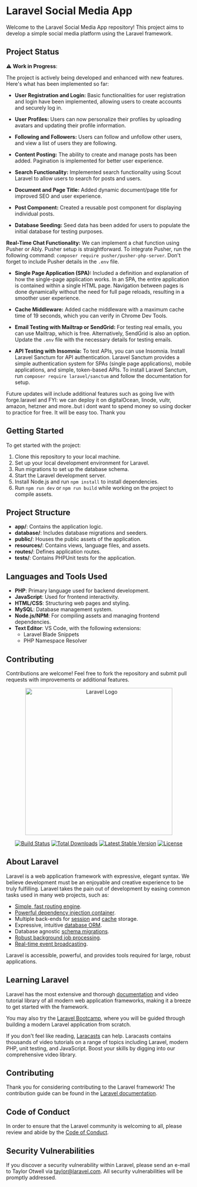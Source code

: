 # Laravel Social Media App

Welcome to the Laravel Social Media App repository! This project aims to develop a simple social media platform using the Laravel framework.

## Project Status

⚠️ **Work in Progress**:

The project is actively being developed and enhanced with new features. Here's what has been implemented so far:

-   **User Registration and Login:** Basic functionalities for user registration and login have been implemented, allowing users to create accounts and securely log in.

-   **User Profiles:** Users can now personalize their profiles by uploading avatars and updating their profile information.

-   **Following and Followers:** Users can follow and unfollow other users, and view a list of users they are following.

-   **Content Posting:** The ability to create and manage posts has been added. Pagination is implemented for better user experience.

-   **Search Functionality:** Implemented search functionality using Scout Laravel to allow users to search for posts and users.

-   **Document and Page Title:** Added dynamic document/page title for improved SEO and user experience.

-   **Post Component:** Created a reusable post component for displaying individual posts.

-   **Database Seeding:** Seed data has been added for users to populate the initial database for testing purposes.

**Real-Time Chat Functionality:** We can implement a chat function using Pusher or Ably. Pusher setup is straightforward. To integrate Pusher, run the following command: `composer require pusher/pusher-php-server`. Don't forget to include Pusher details in the `.env` file.

-   **Single Page Application (SPA):** Included a definition and explanation of how the single-page application works. In an SPA, the entire application is contained within a single HTML page. Navigation between pages is done dynamically without the need for full page reloads, resulting in a smoother user experience.

-   **Cache Middleware:** Added cache middleware with a maximum cache time of 19 seconds, which you can verify in Chrome Dev Tools.

-   **Email Testing with Mailtrap or SendGrid:** For testing real emails, you can use Mailtrap, which is free. Alternatively, SendGrid is also an option. Update the `.env` file with the necessary details for testing emails.

-   **API Testing with Insomnia:** To test APIs, you can use Insomnia. Install Laravel Sanctum for API authentication. Laravel Sanctum provides a simple authentication system for SPAs (single page applications), mobile applications, and simple, token-based APIs. To install Laravel Sanctum, run `composer require laravel/sanctum` and follow the documentation for setup.

Future updates will include additional features such as going live with forge.laravel and FYI: we can deploy it on digitalOcean, linode, vultr, amazon, hetzner and more..but i dont want to spend money so using docker to practice for free. It will be easy too. 
Thank you

## Getting Started

To get started with the project:

1. Clone this repository to your local machine.
2. Set up your local development environment for Laravel.
3. Run migrations to set up the database schema.
4. Start the Laravel development server.
5. Install Node.js and run `npm install` to install dependencies.
6. Run `npm run dev` or `npm run build` while working on the project to compile assets.

## Project Structure

-   **app/**: Contains the application logic.
-   **database/**: Includes database migrations and seeders.
-   **public/**: Houses the public assets of the application.
-   **resources/**: Contains views, language files, and assets.
-   **routes/**: Defines application routes.
-   **tests/**: Contains PHPUnit tests for the application.

## Languages and Tools Used

-   **PHP**: Primary language used for backend development.
-   **JavaScript**: Used for frontend interactivity.
-   **HTML/CSS**: Structuring web pages and styling.
-   **MySQL**: Database management system.
-   **Node.js/NPM**: For compiling assets and managing frontend dependencies.
-   **Text Editor**: VS Code, with the following extensions:
    -   Laravel Blade Snippets
    -   PHP Namespace Resolver

## Contributing

Contributions are welcome! Feel free to fork the repository and submit pull requests with improvements or additional features.

<p align="center"><a href="https://laravel.com" target="_blank"><img src="https://raw.githubusercontent.com/laravel/art/master/logo-lockup/5%20SVG/2%20CMYK/1%20Full%20Color/laravel-logolockup-cmyk-red.svg" width="400" alt="Laravel Logo"></a></p>

<p align="center">
<a href="https://github.com/laravel/framework/actions"><img src="https://github.com/laravel/framework/workflows/tests/badge.svg" alt="Build Status"></a>
<a href="https://packagist.org/packages/laravel/framework"><img src="https://img.shields.io/packagist/dt/laravel/framework" alt="Total Downloads"></a>
<a href="https://packagist.org/packages/laravel/framework"><img src="https://img.shields.io/packagist/v/laravel/framework" alt="Latest Stable Version"></a>
<a href="https://packagist.org/packages/laravel/framework"><img src="https://img.shields.io/packagist/l/laravel/framework" alt="License"></a>
</p>

## About Laravel

Laravel is a web application framework with expressive, elegant syntax. We believe development must be an enjoyable and creative experience to be truly fulfilling. Laravel takes the pain out of development by easing common tasks used in many web projects, such as:

-   [Simple, fast routing engine](https://laravel.com/docs/routing).
-   [Powerful dependency injection container](https://laravel.com/docs/container).
-   Multiple back-ends for [session](https://laravel.com/docs/session) and [cache](https://laravel.com/docs/cache) storage.
-   Expressive, intuitive [database ORM](https://laravel.com/docs/eloquent).
-   Database agnostic [schema migrations](https://laravel.com/docs/migrations).
-   [Robust background job processing](https://laravel.com/docs/queues).
-   [Real-time event broadcasting](https://laravel.com/docs/broadcasting).

Laravel is accessible, powerful, and provides tools required for large, robust applications.

## Learning Laravel

Laravel has the most extensive and thorough [documentation](https://laravel.com/docs) and video tutorial library of all modern web application frameworks, making it a breeze to get started with the framework.

You may also try the [Laravel Bootcamp](https://bootcamp.laravel.com), where you will be guided through building a modern Laravel application from scratch.

If you don't feel like reading, [Laracasts](https://laracasts.com) can help. Laracasts contains thousands of video tutorials on a range of topics including Laravel, modern PHP, unit testing, and JavaScript. Boost your skills by digging into our comprehensive video library.

## Contributing

Thank you for considering contributing to the Laravel framework! The contribution guide can be found in the [Laravel documentation](https://laravel.com/docs/contributions).

## Code of Conduct

In order to ensure that the Laravel community is welcoming to all, please review and abide by the [Code of Conduct](https://laravel.com/docs/contributions#code-of-conduct).

## Security Vulnerabilities

If you discover a security vulnerability within Laravel, please send an e-mail to Taylor Otwell via [taylor@laravel.com](mailto:taylor@laravel.com). All security vulnerabilities will be promptly addressed.
